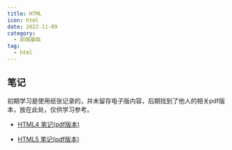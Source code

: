 ```yaml
---
title: HTML
icon: html
date: 2022-11-09
category:
  - 前端基础
tag:
  - html
---
```


## 笔记

初期学习是使用纸张记录的，并未留存电子版内容，后期找到了他人的相关pdf版本，放在此处，仅供学习参考。

- [HTML4 笔记(pdf版本)]()

- [HTML5 笔记(pdf版本)]()


